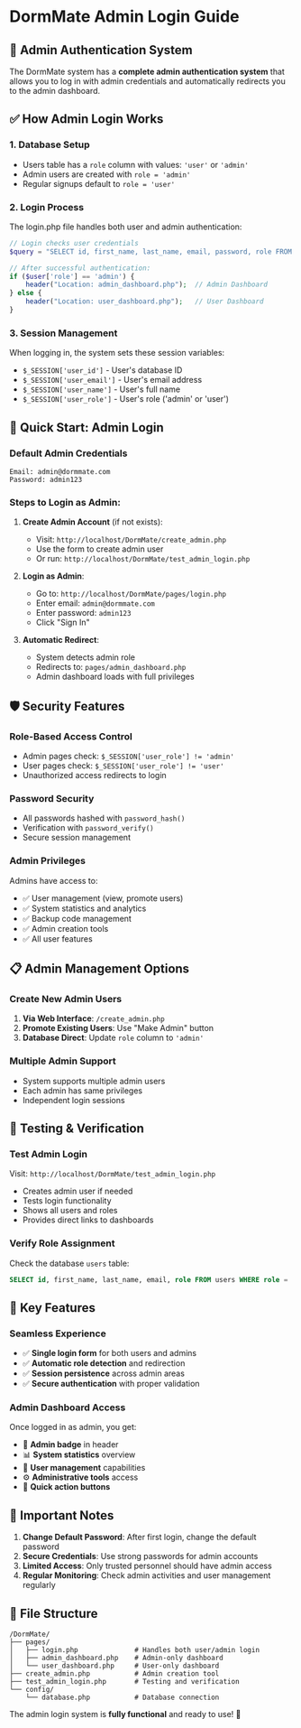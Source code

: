 # DormMate Admin Login Guide

## 🔑 Admin Authentication System

The DormMate system has a **complete admin authentication system** that allows you to log in with admin credentials and automatically redirects you to the admin dashboard.

## ✅ How Admin Login Works

### 1. **Database Setup**
- Users table has a `role` column with values: `'user'` or `'admin'`
- Admin users are created with `role = 'admin'`
- Regular signups default to `role = 'user'`

### 2. **Login Process**
The login.php file handles both user and admin authentication:

```php
// Login checks user credentials
$query = "SELECT id, first_name, last_name, email, password, role FROM users WHERE email = :email";

// After successful authentication:
if ($user['role'] == 'admin') {
    header("Location: admin_dashboard.php");  // Admin Dashboard
} else {
    header("Location: user_dashboard.php");   // User Dashboard
}
```

### 3. **Session Management**
When logging in, the system sets these session variables:
- `$_SESSION['user_id']` - User's database ID
- `$_SESSION['user_email']` - User's email address
- `$_SESSION['user_name']` - User's full name
- `$_SESSION['user_role']` - User's role ('admin' or 'user')

## 🚀 Quick Start: Admin Login

### **Default Admin Credentials**
```
Email: admin@dormmate.com
Password: admin123
```

### **Steps to Login as Admin:**

1. **Create Admin Account** (if not exists):
   - Visit: `http://localhost/DormMate/create_admin.php`
   - Use the form to create admin user
   - Or run: `http://localhost/DormMate/test_admin_login.php`

2. **Login as Admin**:
   - Go to: `http://localhost/DormMate/pages/login.php`
   - Enter email: `admin@dormmate.com`
   - Enter password: `admin123`
   - Click "Sign In"

3. **Automatic Redirect**:
   - System detects admin role
   - Redirects to: `pages/admin_dashboard.php`
   - Admin dashboard loads with full privileges

## 🛡️ Security Features

### **Role-Based Access Control**
- Admin pages check: `$_SESSION['user_role'] != 'admin'`
- User pages check: `$_SESSION['user_role'] != 'user'`
- Unauthorized access redirects to login

### **Password Security**
- All passwords hashed with `password_hash()`
- Verification with `password_verify()`
- Secure session management

### **Admin Privileges**
Admins have access to:
- ✅ User management (view, promote users)
- ✅ System statistics and analytics
- ✅ Backup code management
- ✅ Admin creation tools
- ✅ All user features

## 📋 Admin Management Options

### **Create New Admin Users**
1. **Via Web Interface**: `/create_admin.php`
2. **Promote Existing Users**: Use "Make Admin" button
3. **Database Direct**: Update `role` column to `'admin'`

### **Multiple Admin Support**
- System supports multiple admin users
- Each admin has same privileges
- Independent login sessions

## 🔧 Testing & Verification

### **Test Admin Login**
Visit: `http://localhost/DormMate/test_admin_login.php`
- Creates admin user if needed
- Tests login functionality
- Shows all users and roles
- Provides direct links to dashboards

### **Verify Role Assignment**
Check the database `users` table:
```sql
SELECT id, first_name, last_name, email, role FROM users WHERE role = 'admin';
```

## 🎯 Key Features

### **Seamless Experience**
- ✅ **Single login form** for both users and admins
- ✅ **Automatic role detection** and redirection
- ✅ **Session persistence** across admin areas
- ✅ **Secure authentication** with proper validation

### **Admin Dashboard Access**
Once logged in as admin, you get:
- 👑 **Admin badge** in header
- 📊 **System statistics** overview
- 👥 **User management** capabilities
- ⚙️ **Administrative tools** access
- 🔧 **Quick action buttons**

## 🚨 Important Notes

1. **Change Default Password**: After first login, change the default password
2. **Secure Credentials**: Use strong passwords for admin accounts
3. **Limited Access**: Only trusted personnel should have admin access
4. **Regular Monitoring**: Check admin activities and user management regularly

## 📍 File Structure

```
/DormMate/
├── pages/
│   ├── login.php              # Handles both user/admin login
│   ├── admin_dashboard.php    # Admin-only dashboard
│   └── user_dashboard.php     # User-only dashboard
├── create_admin.php           # Admin creation tool
├── test_admin_login.php       # Testing and verification
└── config/
    └── database.php           # Database connection
```

The admin login system is **fully functional** and ready to use! 🎉
